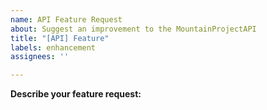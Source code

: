 ```yaml
---
name: API Feature Request
about: Suggest an improvement to the MountainProjectAPI
title: "[API] Feature"
labels: enhancement
assignees: ''

---
```


**Describe your feature request:**
